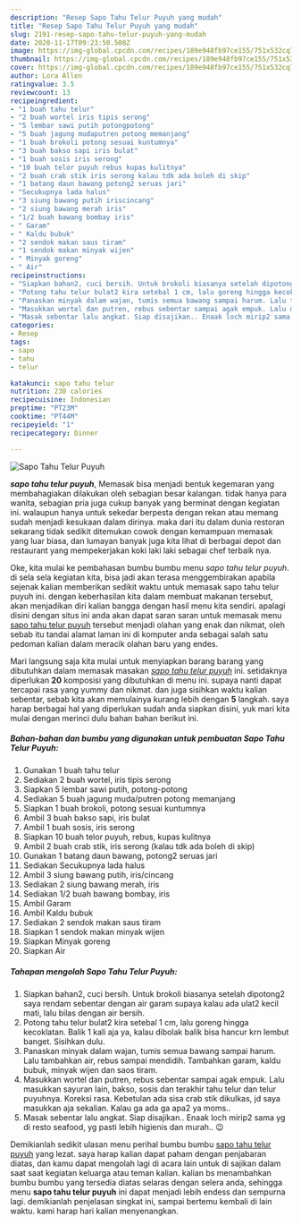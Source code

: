 ```yaml
---
description: "Resep Sapo Tahu Telur Puyuh yang mudah"
title: "Resep Sapo Tahu Telur Puyuh yang mudah"
slug: 2191-resep-sapo-tahu-telur-puyuh-yang-mudah
date: 2020-11-17T09:23:50.508Z
image: https://img-global.cpcdn.com/recipes/189e948fb97ce155/751x532cq70/sapo-tahu-telur-puyuh-foto-resep-utama.jpg
thumbnail: https://img-global.cpcdn.com/recipes/189e948fb97ce155/751x532cq70/sapo-tahu-telur-puyuh-foto-resep-utama.jpg
cover: https://img-global.cpcdn.com/recipes/189e948fb97ce155/751x532cq70/sapo-tahu-telur-puyuh-foto-resep-utama.jpg
author: Lora Allen
ratingvalue: 3.5
reviewcount: 13
recipeingredient:
- "1 buah tahu telur"
- "2 buah wortel iris tipis serong"
- "5 lembar sawi putih potongpotong"
- "5 buah jagung mudaputren potong memanjang"
- "1 buah brokoli potong sesuai kuntumnya"
- "3 buah bakso sapi iris bulat"
- "1 buah sosis iris serong"
- "10 buah telor puyuh rebus kupas kulitnya"
- "2 buah crab stik iris serong kalau tdk ada boleh di skip"
- "1 batang daun bawang potong2 seruas jari"
- "Secukupnya lada halus"
- "3 siung bawang putih iriscincang"
- "2 siung bawang merah iris"
- "1/2 buah bawang bombay iris"
- " Garam"
- " Kaldu bubuk"
- "2 sendok makan saus tiram"
- "1 sendok makan minyak wijen"
- " Minyak goreng"
- " Air"
recipeinstructions:
- "Siapkan bahan2, cuci bersih. Untuk brokoli biasanya setelah dipotong2 saya rendam sebentar dengan air garam supaya kalau ada ulat2 kecil mati, lalu bilas dengan air bersih."
- "Potong tahu telur bulat2 kira setebal 1 cm, lalu goreng hingga kecoklatan. Balik 1 kali aja ya, kalau dibolak balik bisa hancur krn lembut banget. Sisihkan dulu."
- "Panaskan minyak dalam wajan, tumis semua bawang sampai harum. Lalu tambahkan air, rebus sampai mendidih. Tambahkan garam, kaldu bubuk, minyak wijen dan saos tiram."
- "Masukkan wortel dan putren, rebus sebentar sampai agak empuk. Lalu masukkan sayuran lain, bakso, sosis dan terakhir tahu telur dan telur puyuhnya. Koreksi rasa. Kebetulan ada sisa crab stik dikulkas, jd saya masukkan aja sekalian. Kalau ga ada ga apa2 ya moms.."
- "Masak sebentar lalu angkat. Siap disajikan.. Enaak loch mirip2 sama yg di resto seafood, yg pasti lebih higienis dan murah.. 😉"
categories:
- Resep
tags:
- sapo
- tahu
- telur

katakunci: sapo tahu telur 
nutrition: 230 calories
recipecuisine: Indonesian
preptime: "PT23M"
cooktime: "PT44M"
recipeyield: "1"
recipecategory: Dinner

---
```



![Sapo Tahu Telur Puyuh](https://img-global.cpcdn.com/recipes/189e948fb97ce155/751x532cq70/sapo-tahu-telur-puyuh-foto-resep-utama.jpg)

<b><i>sapo tahu telur puyuh</i></b>, Memasak bisa menjadi bentuk kegemaran yang membahagiakan dilakukan oleh sebagian besar kalangan. tidak hanya para wanita, sebagian pria juga cukup banyak yang berminat dengan kegiatan ini. walaupun hanya untuk sekedar berpesta dengan rekan atau memang sudah menjadi kesukaan dalam dirinya. maka dari itu dalam dunia restoran sekarang tidak sedikit ditemukan cowok dengan kemampuan memasak yang luar biasa, dan lumayan banyak juga kita lihat di berbagai depot dan restaurant yang mempekerjakan koki laki laki sebagai chef terbaik nya.



Oke, kita mulai ke pembahasan bumbu bumbu menu <i>sapo tahu telur puyuh</i>. di sela sela kegiatan kita, bisa jadi akan terasa menggembirakan apabila sejenak kalian memberikan sedikit waktu untuk memasak sapo tahu telur puyuh ini. dengan keberhasilan kita dalam membuat makanan tersebut, akan menjadikan diri kalian bangga dengan hasil menu kita sendiri. apalagi disini dengan situs ini anda akan dapat saran saran untuk memasak menu <u>sapo tahu telur puyuh</u> tersebut menjadi olahan yang enak dan nikmat, oleh sebab itu tandai alamat laman ini di komputer anda sebagai salah satu pedoman kalian dalam meracik olahan baru yang endes.


Mari langsung saja kita mulai untuk menyiapkan barang barang yang dibutuhkan dalam memasak masakan <u><i>sapo tahu telur puyuh</i></u> ini. setidaknya diperlukan <b>20</b> komposisi yang dibutuhkan di menu ini. supaya nanti dapat tercapai rasa yang yummy dan nikmat. dan juga sisihkan waktu kalian sebentar, sebab kita akan memulainya kurang lebih dengan <b>5</b> langkah. saya harap berbagai hal yang diperlukan sudah anda siapkan disini, yuk mari kita mulai dengan merinci dulu bahan bahan berikut ini.

<!--inarticleads1-->

##### Bahan-bahan dan bumbu yang digunakan untuk pembuatan Sapo Tahu Telur Puyuh:

1. Gunakan 1 buah tahu telur
1. Sediakan 2 buah wortel, iris tipis serong
1. Siapkan 5 lembar sawi putih, potong-potong
1. Sediakan 5 buah jagung muda/putren potong memanjang
1. Siapkan 1 buah brokoli, potong sesuai kuntumnya
1. Ambil 3 buah bakso sapi, iris bulat
1. Ambil 1 buah sosis, iris serong
1. Siapkan 10 buah telor puyuh, rebus, kupas kulitnya
1. Ambil 2 buah crab stik, iris serong (kalau tdk ada boleh di skip)
1. Gunakan 1 batang daun bawang, potong2 seruas jari
1. Sediakan Secukupnya lada halus
1. Ambil 3 siung bawang putih, iris/cincang
1. Sediakan 2 siung bawang merah, iris
1. Sediakan 1/2 buah bawang bombay, iris
1. Ambil  Garam
1. Ambil  Kaldu bubuk
1. Sediakan 2 sendok makan saus tiram
1. Siapkan 1 sendok makan minyak wijen
1. Siapkan  Minyak goreng
1. Siapkan  Air




<!--inarticleads2-->

##### Tahapan mengolah Sapo Tahu Telur Puyuh:

1. Siapkan bahan2, cuci bersih. Untuk brokoli biasanya setelah dipotong2 saya rendam sebentar dengan air garam supaya kalau ada ulat2 kecil mati, lalu bilas dengan air bersih.
1. Potong tahu telur bulat2 kira setebal 1 cm, lalu goreng hingga kecoklatan. Balik 1 kali aja ya, kalau dibolak balik bisa hancur krn lembut banget. Sisihkan dulu.
1. Panaskan minyak dalam wajan, tumis semua bawang sampai harum. Lalu tambahkan air, rebus sampai mendidih. Tambahkan garam, kaldu bubuk, minyak wijen dan saos tiram.
1. Masukkan wortel dan putren, rebus sebentar sampai agak empuk. Lalu masukkan sayuran lain, bakso, sosis dan terakhir tahu telur dan telur puyuhnya. Koreksi rasa. Kebetulan ada sisa crab stik dikulkas, jd saya masukkan aja sekalian. Kalau ga ada ga apa2 ya moms..
1. Masak sebentar lalu angkat. Siap disajikan.. Enaak loch mirip2 sama yg di resto seafood, yg pasti lebih higienis dan murah.. 😉




Demikianlah sedikit ulasan menu perihal bumbu bumbu <u>sapo tahu telur puyuh</u> yang lezat. saya harap kalian dapat paham dengan penjabaran diatas, dan kamu dapat mengolah lagi di acara lain untuk di sajikan dalam saat saat kegiatan keluarga atau teman kalian. kalian bs menambahkan bumbu bumbu yang tersedia diatas selaras dengan selera anda, sehingga menu <b>sapo tahu telur puyuh</b> ini dapat menjadi lebih endess dan sempurna lagi. demikianlah penjelasan singkat ini, sampai bertemu kembali di lain waktu. kami harap hari kalian menyenangkan.
